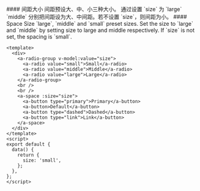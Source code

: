 <cn>
#### 间距大小
间距预设大、中、小三种大小。
通过设置 `size` 为 `large` `middle` 分别把间距设为大、中间距。若不设置 `size`，则间距为小。
</cn>

<us>
#### Space Size
`large`, `middle` and `small` preset sizes.
Set the size to `large` and `middle` by setting size to large and middle respectively. If `size` is not set, the spacing is `small`.
</us>

```vue
<template>
  <div>
    <a-radio-group v-model:value="size">
      <a-radio value="small">Small</a-radio>
      <a-radio value="middle">Middle</a-radio>
      <a-radio value="large">Large</a-radio>
    </a-radio-group>
    <br />
    <br />
    <a-space :size="size">
      <a-button type="primary">Primary</a-button>
      <a-button>Default</a-button>
      <a-button type="dashed">Dashed</a-button>
      <a-button type="link">Link</a-button>
    </a-space>
  </div>
</template>
<script>
export default {
  data() {
    return {
      size: 'small',
    };
  },
};
</script>
```
